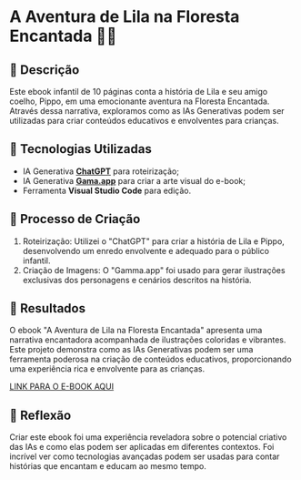 # A Aventura de Lila na Floresta Encantada 🌳✨

## 📒 Descrição
Este ebook infantil de 10 páginas conta a história de Lila e seu amigo coelho, Pippo, em uma emocionante aventura na Floresta Encantada. Através dessa narrativa, exploramos como as IAs Generativas podem ser utilizadas para criar conteúdos educativos e envolventes para crianças.

## 🤖 Tecnologias Utilizadas
- IA Generativa **[ChatGPT](https://chat.openai.com)** para roteirização;
- IA Generativa **[Gama.app](https://Gamma.app)** para criar a arte visual do e-book;
- Ferramenta **Visual Studio Code** para edição.

## 🧐 Processo de Criação
1. Roteirização: Utilizei o "ChatGPT" para criar a história de Lila e Pippo, desenvolvendo um enredo envolvente e adequado para o público infantil.
2. Criação de Imagens: O "Gamma.app" foi usado para gerar ilustrações exclusivas dos personagens e cenários descritos na história.


## 🚀 Resultados
O ebook "A Aventura de Lila na Floresta Encantada" apresenta uma narrativa encantadora acompanhada de ilustrações coloridas e vibrantes. Este projeto demonstra como as IAs Generativas podem ser uma ferramenta poderosa na criação de conteúdos educativos, proporcionando uma experiência rica e envolvente para as crianças.

[LINK PARA O E-BOOK AQUI](https://github.com/DevRobertW/lab-natty-or-not/blob/add-ebook-readme/EBOOK/A-Aventura-de-Lila-na-Floresta-Encantada.pdf)

## 💭 Reflexão
Criar este ebook foi uma experiência reveladora sobre o potencial criativo das IAs e como elas podem ser aplicadas em diferentes contextos. Foi incrível ver como tecnologias avançadas podem ser usadas para contar histórias que encantam e educam ao mesmo tempo.
